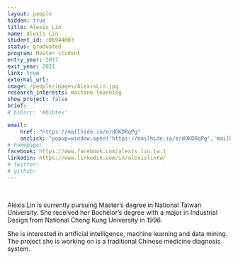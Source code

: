 ```yaml
---
layout: people
hidden: true
title: Alexis Lin
name: Alexis Lin
student_id: r06944003
status: graduated
program: Master student
entry_year: 2017
exit_year: 2021
link: true
external_url: 
image: /people/images/AlexisLin.jpg
research_interests: machine learning
show_project: false
brief:
# bibsrc: '#bibtex'

email: 
    href: "https://mailhide.io/e/dOKDRqPg" 
    onclick: "popup=window.open('https://mailhide.io/e/dOKDRqPg','mailhidepopup','width=580,height=635'); return false;"
# homepage: 
facebook: https://www.facebook.com/alexis.lin.tw.1
linkedin: https://www.linkedin.com/in/alexislintw/
# twitter:
# github:
---
```


<br />

Alexis Lin is currently pursuing Master’s degree in National Taiwan University. She received her Bachelor’s degree with a major in Industrial Design from National Cheng Kung University in 1996.

She is interested in artificial intelligence, machine learning and data mining. The project she is working on is a traditional Chinese medicine diagnosis system.
